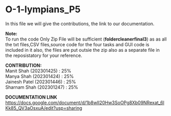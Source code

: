 # O-1-lympians_P5

In this file we will give the contributions, the link to our documentation.  

**Note:**  
To run the code Only Zip File will be sufficient (**foldercleanerfinal3**) as as all the txt files,CSV files,source code for the four tasks and GUI code is included in it also, the files are put outsie the zip also as a separate file in the reposistatory for your reference.

**CONTRIBUTION:**  
Manit Shah (202301425) : 25%  
Manya Shah (202301424) : 25%  
Jainesh Patel (202301446) : 25%  
Sharnam Shah (202301247) : 25%  


**DOCUMENTATION LINK**  
https://docs.google.com/document/d/1b8wIl20Hw3SoOPg8Xb09NRexat_6lKk85_QV3aOsxuA/edit?usp=sharing



